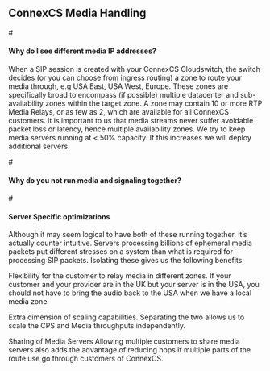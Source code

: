 <h2>ConnexCS Media Handling</h2>

#<h4>Why do I see different media IP addresses?</h4>

When a SIP session is created with your ConnexCS Cloudswitch, the switch decides (or you can choose from ingress routing) a zone to route your media through, e.g USA East, USA West, Europe.
These zones are specifically broad to encompass (if possible) multiple datacenter and sub-availability zones within the target zone. A zone may contain 10 or more RTP Media Relays, or as few as 2, which are available for all ConnexCS customers.
It is important to us that media streams never suffer avoidable packet loss or latency, hence multiple availability zones. We try to keep media servers running at < 50% capacity. If this increases we will deploy additional servers.

#<h4>Why do you not run media and signaling together?</h4>

#<h4>Server Specific optimizations</h4>

Although it may seem logical to have both of these running together, it’s actually counter intuitive. Servers processing billions of ephemeral media packets put different stresses on a system than what is required for processing SIP packets. Isolating these gives us the following benefits:

Flexibility for the customer to relay media in different zones.
   If your customer and your provider are in the UK but your server is in the USA, you should not  have to bring the audio back to the USA when we have a local media zone

Extra dimension of scaling capabilities.
   Separating the two allows us to scale the CPS and Media throughputs independently.

Sharing of Media Servers
    Allowing multiple customers to share media servers also adds the advantage of reducing hops if multiple parts of the route use go through customers of ConnexCS.
